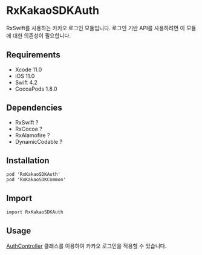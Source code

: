 # RxKakaoSDKAuth

RxSwift를 사용하는 카카오 로그인 모듈입니다.  로그인 기반 API를 사용하려면 이 모듈에 대한 의존성이 필요합니다.

## Requirements
- Xcode 11.0
- iOS 11.0
- Swift 4.2
- CocoaPods 1.8.0

## Dependencies
- RxSwift ?
- RxCocoa ?
- RxAlamofire ?
- DynamicCodable ?

## Installation
```
pod 'RxKakaoSDKAuth'
pod 'RxKakaoSDKCommon'
```

## Import
```
import RxKakaoSDKAuth
```

## Usage
[AuthController](Extensions/Reactive.html) 클래스를 이용하여 카카오 로그인을 적용할 수 있습니다.
